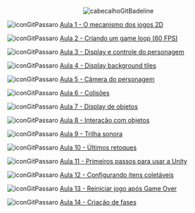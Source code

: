 <div align="center">

![cabecalhoGitBadeline](https://github.com/user-attachments/assets/63b11912-e679-433b-8f77-0c3efeb4a873)

</div>

![iconGitPassaro](https://github.com/user-attachments/assets/1a96255b-f0d7-4b00-8c06-16111952e306) [Aula 1 -  O mecanismo dos jogos 2D](https://github.com/brunamota/ComputacaoGrafica/blob/main/Aulas/Aula01.md)

![iconGitPassaro](https://github.com/user-attachments/assets/1a96255b-f0d7-4b00-8c06-16111952e306) [Aula 2 - Criando um game loop (60 FPS)](https://github.com/brunamota/ComputacaoGrafica/blob/main/Aulas/Aula02.md)

![iconGitPassaro](https://github.com/user-attachments/assets/1a96255b-f0d7-4b00-8c06-16111952e306) [Aula 3 - Display e controle do personagem](https://github.com/brunamota/ComputacaoGrafica/blob/main/Aulas/Aula03.md)

![iconGitPassaro](https://github.com/user-attachments/assets/1a96255b-f0d7-4b00-8c06-16111952e306) [Aula 4 - Display background tiles](https://github.com/brunamota/ComputacaoGrafica/blob/main/Aulas/Aula04.md)

![iconGitPassaro](https://github.com/user-attachments/assets/1a96255b-f0d7-4b00-8c06-16111952e306) [Aula 5 - Câmera do personagem](https://github.com/brunamota/ComputacaoGrafica/blob/main/Aulas/Aula05.md)

![iconGitPassaro](https://github.com/user-attachments/assets/1a96255b-f0d7-4b00-8c06-16111952e306) [Aula 6 - Colisões](https://github.com/brunamota/ComputacaoGrafica/blob/main/Aulas/Aula06.md)

![iconGitPassaro](https://github.com/user-attachments/assets/1a96255b-f0d7-4b00-8c06-16111952e306) [Aula 7 - Display de objetos](https://github.com/brunamota/ComputacaoGrafica/blob/main/Aulas/Aula07.md)

![iconGitPassaro](https://github.com/user-attachments/assets/1a96255b-f0d7-4b00-8c06-16111952e306) [Aula 8 - Interação com objetos](https://github.com/brunamota/ComputacaoGrafica/blob/main/Aulas/Aula08.md)

![iconGitPassaro](https://github.com/user-attachments/assets/1a96255b-f0d7-4b00-8c06-16111952e306) [Aula 9 - Trilha sonora](https://github.com/brunamota/ComputacaoGrafica/blob/main/Aulas/Aula09.md)

![iconGitPassaro](https://github.com/user-attachments/assets/1a96255b-f0d7-4b00-8c06-16111952e306) [Aula 10 - Últimos retoques](https://github.com/brunamota/ComputacaoGrafica/blob/main/Aulas/Aula10.md)

![iconGitPassaro](https://github.com/user-attachments/assets/1a96255b-f0d7-4b00-8c06-16111952e306) [Aula 11 - Primeiros passos para usar a Unity](https://github.com/brunamota/ComputacaoGrafica/blob/main/Aulas/Aula11.md)

![iconGitPassaro](https://github.com/user-attachments/assets/1a96255b-f0d7-4b00-8c06-16111952e306) [Aula 12 - Configurando itens coletáveis](https://github.com/brunamota/ComputacaoGrafica/blob/main/Aulas/Aula12.md)

![iconGitPassaro](https://github.com/user-attachments/assets/1a96255b-f0d7-4b00-8c06-16111952e306) [Aula 13 - Reiniciar jogo após Game Over](https://github.com/brunamota/ComputacaoGrafica/blob/main/Aulas/Aula13.md)

![iconGitPassaro](https://github.com/user-attachments/assets/1a96255b-f0d7-4b00-8c06-16111952e306) [Aula 14 - Criação de fases](https://github.com/brunamota/ComputacaoGrafica/blob/main/Aulas/Aula14.md)
